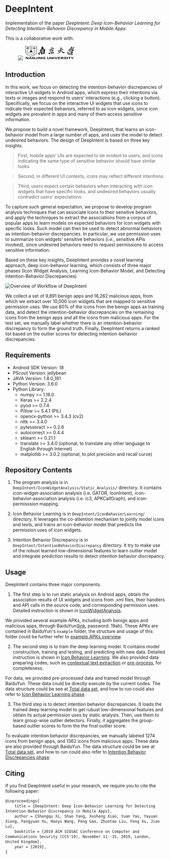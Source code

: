 # DeepIntent

Implementation of the paper *DeepIntent: Deep Icon-Behavior Learning for Detecting Intention-Behavior Discrepancy in Mobile Apps*.

This is a collaborative work with: 

<figure>
    <img src="CWRU.png" width=160>
    <img src="NJU.png" width=160>
</figure>

## Introduction

In this work, we focus on detecting the intention-behavior discrepancies of interactive UI widgets in Android apps, which express their intentions via texts or images and respond to users’ interactions (e.g., clicking a button). Specifically, we focus on the interactive UI widgets that use icons to indicate their expected behaviors, referred to as icon widgets, since icon widgets are prevalent in apps and many of them access sensitive information.

We propose to build a novel framework, DeepIntent, that learns an icon-behavior model from a large number of apps, and uses the model to detect undesired behaviors. The design of DeepIntent is based on three key insights. 

> First, mobile apps’ UIs are expected to be evident to users, and icons indicating the same type of sensitive behavior should have similar looks. 

> Second, in different UI contexts, icons may reflect different intentions. 

> Third, users expect certain behaviors when interacting with icon widgets that have specific looks, and undesired behaviors usually contradict users’ expectations.

To capture such general expectation, we propose to develop program analysis techniques that can associate icons to their sensitive behaviors, and apply the techniques to extract the associations from a corpus of popular apps to learn models on expected behaviors for icon widgets with specific looks. Such model can then be used to detect abnormal behaviors as intention-behavior discrepancies. In particular, we use permission uses to summarize icon widgets’ sensitive behaviors (i.e., sensitive APIs invoked), since undesired behaviors need to request permissions to access sensitive information.

Based on these key insights, DeepIntent provides a novel learning approach, deep icon-behavior learning, which consists of three major phases (Icon Widget Analysis, Learning Icon-Behavior Model, and Detecting Intention-Behavior Discrepancies)

![Overview of Workflow of DeepIntent](overview.jpg)

We collect a set of 9,891 benign apps and 16,262 malicious apps, from which we extract over 10,000 icon widgets that are mapped to sensitive permission uses. We use 80% of the icons from the benign apps as training data, and detect the intention-behavior discrepancies on the remaining icons from the benign apps and all the icons from malicious apps. For the test set, we manually label whether there is an intention-behavior discrepancy to form the ground truth. Finally, DeepIntent returns a ranked list based on the outlier scores for detecting intention-behavior discrepancies.

## Requirements

+ Android SDK Version: 18
+ PScout Version: jellybean
+ JAVA Version: 1.8.0_181
+ Python Version: 3.6.0
+ Python Library:
	+ numpy >= 1.16.0
	+ Keras >= 2.2.4
	+ pyod >= 0.7.4
	+ Pillow >= 5.4.1 (PIL)
	+ opencv-python >= 3.4.3 (cv2)
	+ nltk >= 3.4.0
	+ pytesseract >= 0.2.6
	+ autocorrect >= 0.4.4
	+ sklearn >= 0.21.1
	+ translate >= 3.4.0 (optional, to translate any other language to English through Internet)
	+ matplotlib >= 3.0.2 (optional, to plot precision and recall curve)

## Repository Contents

1. The program analysis is in `DeepIntent/IconWidgetAnalysis/Static_Analysis/` directory. It contains icon-widget-association analysis (i.e. GATOR, IconIntent), icon-behavior-association analysis (i.e. ic3, APKCallGraph), and icon-permisssion mapping. 

2. Icon Behavior Learning is in `DeepIntent/IconBehaviorLearning/` directory. It leverages the co-attention mechanism to jointly model icons and texts, and trains an icon-behavior model that predicts the permission uses of icon widgets. 

3. Intention Behavior Discrepancy is in `DeepIntent/IntentionBehaviorDiscrepancy` directory. It try to make use of the robust learned low-dimensional features to learn outlier model and integrate prediction results to detect intention behavior discrepancy.

## Usage

DeepIntent contains three major components. 

1. The first step is to run static analysis on Android apps, obtain the association results of UI widgets and icons from .xml files, their handlers and API calls in the source code, and corresponding permission uses. Detailed instruction is shown in [IconWidgetAnalysis](IconWidgetAnalysis).

We provided several example APKs, including both benign apps and malicious apps, through BaiduYun([link](https://pan.baidu.com/s/1mcDk1tDnkI-PdW3kpwZ3lQ), password: 19ah). These APKs are contained in BaiduYun's `example` folder, the structure and usage of this folder could be further refer to [example APKs overview](data/example).

2. The second step is to train the deep learning model. It contains model construction, training and testing, and predicting with new data. Detailed instruction is shown in [Icon Behavior Learning](IconBehaviorLearning).
We also provided data preparing codes, such as [contextual text extraction](IconWidgetAnalysis/ContextualTextExtraction) or [pre-process](IconBehaviorLearning/pre_process.py), for completeness.

For data, we provided pre-processed data and trained model through BaiduYun. These data could be directly execute by the current codes. The data structure could be see at [Total data set](data/total), and how to run could also refer to [Icon Behavior Learning phase](IconBehaviorLearning).

3. The third step is to detect intention behavior discrepancies. It loads the trained deep learning model to get rubust low-dimensional features and obtain its actual permission uses by static analysis. Then, use them to learn group-wise outlier detectors. Finally, it aggregates the group-based outlier scores to form the the final outlier score.

To evaluate intention behavior discrepancies, we manually labeled 1274 icons from benign apps, and 1362 icons from malicious apps. These data are also provided through BaiduYun. The data structure could be see at [Total data set](data/total), and how to run could also refer to [Intention Behavior Discrepancies phase](IntentionBehaviorDiscrepancy). 

## Citing

If you find DeepIntent useful in your research, we require you to cite the following paper:

```
@inproceedings{
	title = {DeepIntent: Deep Icon-Behavior Learning for Detecting Intention-Behavior Discrepancy in Mobile Apps},
	author = {Shengqu Xi, Shao Yang, Xusheng Xiao, Yuan Yao, Yayuan Xiong, Fengyuan Xu, Haoyu Wang, Peng Gao, Zhuotao Liu, Feng Xu, Jian Lu},
	booktitle = {2019 ACM SIGSAC Conference on Computer and Communications Security (CCS'19), November 11--15, 2019, London, United Kingdom},
	year = {2019},
}
```
